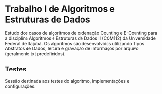 # Trabalho I de Algoritmos e Estruturas de Dados 
<p>Estudo dos casos de algoritmos de ordenação Counting e E-Counting para a disciplina Algoritmos e Estruturas de Dados II (COM112)  da Universidade Federal de Itajubá. Os algoritmos são desenvolvidos utilizando Tipos Abstratos de Dados, leitura e gravação de informaçõs por arquivo (geralmente txt predefinidos).</p>

## Testes
<p>Sessão destinada aos testes do algoritmo, implementações e configurações.

